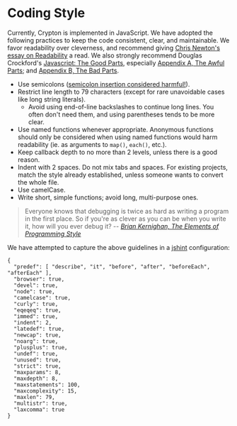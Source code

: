# Coding Style

Currently, Crypton is implemented in JavaScript.  We have adopted the following
practices to keep the code consistent, clear, and maintainable.  We favor
readability over cleverness, and recommend giving [Chris Newton's essay on
Readability][1] a read.  We also strongly recommend Douglas Crockford's
[Javascript: The Good Parts][2], especially [Appendix A, The Awful Parts][3];
and [Appendix B, The Bad Parts][4].

* Use semicolons ([semicolon insertion considered harmful!][5]).
* Restrict line length to 79 characters (except for rare unavoidable cases like
  long string literals).
  * Avoid using end-of-line backslashes to continue long lines.  You often
    don't need them, and using parentheses tends to be more clear.
* Use named functions whenever appropriate.  Anonymous functions should only be
  considered when using named functions would harm readability (ie. as
  arguments to `map()`, `each()`, etc.).
* Keep callback depth to no more than 2 levels, unless there is a good reason.
* Indent with 2 spaces.  Do not mix tabs and spaces.  For existing projects,
  match the style already established, unless someone wants to convert the
  whole file.
* Use camelCase.
* Write short, simple functions; avoid long, multi-purpose ones.

> Everyone knows that debugging is twice as hard as writing a program in the
> first place.  So if you're as clever as you can be when you write it, how
> will you ever debug it?
> -- <cite>[Brian Kernighan, The Elements of Programming Style][6]</cite>

We have attempted to capture the above guidelines in a [jshint][]
configuration:

    {
      "predef": [ "describe", "it", "before", "after", "beforeEach", "afterEach" ],
      "browser": true,
      "devel": true,
      "node": true,
      "camelcase": true,
      "curly": true,
      "eqeqeq": true,
      "immed": true,
      "indent": 2,
      "latedef": true,
      "newcap": true,
      "noarg": true,
      "plusplus": true,
      "undef": true,
      "unused": true,
      "strict": true,
      "maxparams": 8,
      "maxdepth": 8,
      "maxstatements": 100,
      "maxcomplexity": 15,
      "maxlen": 79,
      "multistr": true,
      "laxcomma": true
    }


[1]: http://clarityincode.com/readability/
[2]: http://shop.oreilly.com/product/9780596517748.do
[3]: http://oreilly.com/javascript/excerpts/javascript-good-parts/awful-parts.html
[4]: http://oreilly.com/javascript/excerpts/javascript-good-parts/bad-parts.html
[5]: http://oreilly.com/javascript/excerpts/javascript-good-parts/awful-parts.html#semicolon_insertion
[6]: http://en.wikipedia.org/wiki/The_Elements_of_Programming_Style

[jshint]: http://www.jshint.com/
